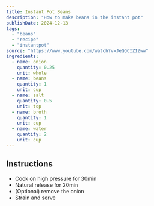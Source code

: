 ```yaml
---
title: Instant Pot Beans
description: "How to make beans in the instant pot"
publishDate: 2024-12-13
tags:
  - "beans"
  - "recipe"
  - "instantpot"
source: "https://www.youtube.com/watch?v=JeQQCIZIZww"
ingredients:
  - name: onion
    quantity: 0.25
    unit: whole
  - name: beans
    quantity: 1
    unit: cup
  - name: salt
    quantity: 0.5
    unit: tsp
  - name: broth
    quantity: 1
    unit: cup
  - name: water
    quantity: 2
    unit: cup
---
```


## Instructions

- Cook on high pressure for 30min
- Natural release for 20min
- (Optional) remove the onion
- Strain and serve
